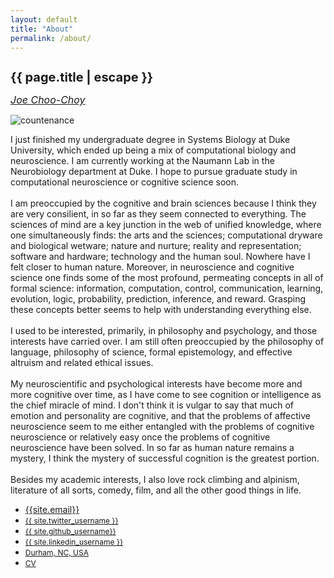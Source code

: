 ```yaml
---
layout: default
title: "About"
permalink: /about/
---
```


<h1 style="font-size:20px" class="mt-5" itemprop="name headline">{{ page.title | escape }}</h1>

<i><a style="font-size:16px" href="https://jchooch.github.io/">Joe Choo-Choy </a></i>

<!--<script language="javascript" src="change_image.js"></script>-->

<div class="row">
  <div class="col-3">
    <img src="{{site.photo_1}}" class="img-fluid rounded float-left" alt="countenance" id="imgClickAndChange" onclick="changeImage()"/>
  </div>
  <div class="col">
    <p style="font-size:14px">
    I just finished my undergraduate degree in Systems Biology at Duke University, which ended up being a mix of computational biology and neuroscience. I am currently working at the Naumann Lab in the Neurobiology department at Duke. I hope to pursue graduate study in computational neuroscience or cognitive science soon.<br>
    <br>
    I am preoccupied by the cognitive and brain sciences because I think they are very consilient, in so far as they seem connected to everything. The sciences of mind are a key junction in the web of unified knowledge, where one simultaneously finds: the arts and the sciences; computational dryware and biological wetware; nature and nurture; reality and representation; software and hardware; technology and the human soul. Nowhere have I felt closer to human nature. Moreover, in neuroscience and cognitive science one finds some of the most profound, permeating concepts in all of formal science: information, computation, control, communication, learning, evolution, logic, probability, prediction, inference, and reward. Grasping these concepts better seems to help with understanding everything else.<br>
    <br>
    I used to be interested, primarily, in philosophy and psychology, and those interests have carried over. I am still often preoccupied by the philosophy of language, philosophy of science, formal epistemology, and effective altruism and related ethical issues.<br>
    <br>
    My neuroscientific and psychological interests have become more and more cognitive over time, as I have come to see cognition or intelligence as the chief miracle of mind. I don't think it is vulgar to say that much of emotion and personality are cognitive, and that the problems of affective neuroscience seem to me either entangled with the problems of cognitive neuroscience or relatively easy once the problems of cognitive neuroscience have been solved. In so far as human nature remains a mystery, I think the mystery of successful cognition is the greatest portion.<br>
    <br>
    Besides my academic interests, I also love rock climbing and alpinism, literature of all sorts, comedy, film, and all the other good things in life.
  </p>
  </div>
</div>

<ul class="nav mt-3">
  <li class="nav-item">
    <a class="btn btn-link" href="mailto:{{ site.email }}?subject=Hello" class="btn btn-link"><i class="fas fa-envelope" title="Email"></i> {{site.email}}</a>
  </li>
  <li class="nav-item">
    <a style="font-size:12px" class="btn btn-link" href="https://twitter.com/{{ site.twitter_username }}" class="btn btn-link"><i class="fab fa-fw fa-twitter-square" ></i> {{ site.twitter_username }} </a>
  </li>
  <li class="nav-item">
    <a style="font-size:12px" class="btn btn-link" href="https://github.com/{{ site.github_username }}" class="btn btn-link"><i class="fab fa-fw fa-github" ></i>{{ site.github_username}}</a>
  </li>
  <li class="nav-item">
    <a style="font-size:12px" class="btn btn-link" href="https://www.linkedin.com/in/{{ site.linkedin_username }}" class="btn btn-link"><i class="fab fa-linkedin" ></i> {{ site.linkedin_username }}</a>
  </li>
  <li class="nav-item">
    <a style="font-size:12px" class="nav-link btn btn-link" href="https://en.wikipedia.org/wiki/Durham,_North_Carolina"><i class="fa fa-home"  title="Home"></i> Durham, NC, USA</a>
  </li>
  <li class="nav-item">
    <a style="font-size:12px" class="btn btn-link" href="{{ site.resume }}"><i class="far fa-user-circle"  title="resume"></i> CV</a>
  </li>
</ul>

<!--
<h4 class="mt-5 mb-3">Professional Experience</h4>

<table class="mt-3">
      <tr>
        <td style="min-width:100px"> 0000-0000</td>
        <td> <b> Example experience. </b> </td>
      </tr>
      <tr> <td/> <td>
       Example project.
      </td> </tr>
      <tr> <td/> <td>
      Example project.
      </td> </tr>
      <tr>
        <td style="min-width:100px"> 0000-0000 </td>
        <td> <b>Example experience.</b> </td>
      </tr>
      <tr> <td/> <td>
      Example project.
      </td> </tr>
      <tr> <td/> <td>
      Example project.
      </td> </tr>
</table>
-->

<!--
<h4 class="mt-5 mb-3">Education</h4>

<table class="mt-3">
      <tr>
        <td style="min-width:100px"> 2017-2021 </td>
        <td> <b> Systems Biology B.S., Department of Computer Science, Duke University </b> </td>
      </tr>
      <tr> <td/> <td>
      Apparently it's called "higher education"...! Don't necessarily recommend it.
      </td> </tr>
</table>


<h4 class="mt-5 mb-3">Publications</h4>

|--- ||--- |
|2022||Jacobs et al. <b>Predicting connectivity of motion-processing neurons with recurrent neural networks</b>, <i>COSYNE</i>.|

-->

